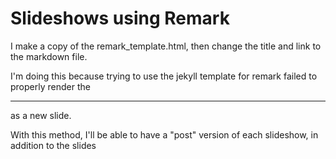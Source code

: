 # Slideshows using Remark

I make a copy of the remark_template.html, then change the title and link to the markdown file. 

I'm doing this because trying to use the jekyll template for remark failed to properly render the 

---

as a new slide.

With this method, I'll be able to have a "post" version of each slideshow, in addition to the slides
